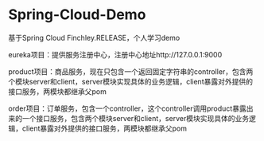 # Spring-Cloud-Demo
基于Spring Cloud Finchley.RELEASE，个人学习demo

eureka项目：提供服务注册中心，注册中心地址http://127.0.0.1:9000

product项目：商品服务，现在只包含一个返回固定字符串的controller，包含两个模块server和client，server模块实现具体的业务逻辑，client暴露对外提供的接口服务，两模块都继承父pom

order项目：订单服务，包含一个controller，这个controller调用product暴露出来的一个接口服务，包含两个模块server和client，server模块实现具体的业务逻辑，client暴露对外提供的接口服务，两模块都继承父pom
